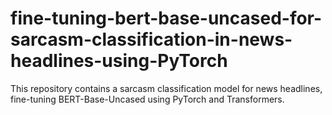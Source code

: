 # fine-tuning-bert-base-uncased-for-sarcasm-classification-in-news-headlines-using-PyTorch
This repository contains a sarcasm classification model for news headlines, fine-tuning BERT-Base-Uncased using PyTorch and Transformers.
